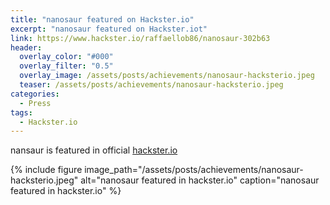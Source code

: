 ```yaml
---
title: "nanosaur featured on Hackster.io"
excerpt: "nanosaur featured on Hackster.iot"
link: https://www.hackster.io/raffaellob86/nanosaur-302b63
header:
  overlay_color: "#000"
  overlay_filter: "0.5"
  overlay_image: /assets/posts/achievements/nanosaur-hacksterio.jpeg
  teaser: /assets/posts/achievements/nanosaur-hacksterio.jpeg
categories:
  - Press
tags:
  - Hackster.io
---
```


nansaur is featured in official [hackster.io](https://www.hackster.io/)

{% include figure image_path="/assets/posts/achievements/nanosaur-hacksterio.jpeg" alt="nanosaur featured in hackster.io" caption="nanosaur featured in hackster.io" %}